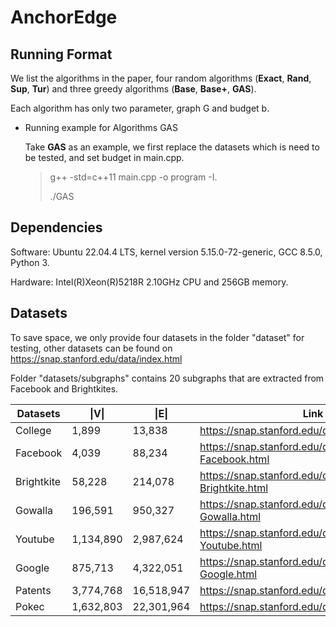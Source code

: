 # AnchorEdge

## Running Format

We list the algorithms in the paper, four random algorithms (**Exact**, **Rand**, **Sup**, **Tur**) and three greedy algorithms (**Base**, **Base+**, **GAS**).

Each algorithm has only two parameter, graph G and budget b.

* Running example for Algorithms GAS

  Take **GAS** as an example, we first replace the datasets which is need to be tested, and set budget in main.cpp.
  > g++ -std=c++11 main.cpp -o program -I.
  >
  > ./GAS
  > 
## Dependencies 

Software: Ubuntu 22.04.4 LTS, kernel version 5.15.0-72-generic, GCC 8.5.0, Python 3.

Hardware: Intel(R)Xeon(R)5218R 2.10GHz CPU and 256GB memory.

## Datasets

To save space, we only provide four datasets in the folder "dataset" for testing, other datasets can be found on https://snap.stanford.edu/data/index.html

Folder "datasets/subgraphs" contains 20 subgraphs that are extracted from Facebook and Brightkites.


| Datasets | \|V\| | \|E\| |   Link |
|----------|----|----|----|
| College | 1,899 | 13,838 | https://snap.stanford.edu/data/CollegeMsg.html |
| Facebook | 4,039 | 88,234 | https://snap.stanford.edu/data/ego-Facebook.html  |
| Brightkite| 58,228 | 214,078 | https://snap.stanford.edu/data/loc-Brightkite.html   |
| Gowalla | 196,591 | 950,327 |  https://snap.stanford.edu/data/loc-Gowalla.html    |
| Youtube | 1,134,890 | 2,987,624 | https://snap.stanford.edu/data/com-Youtube.html    |
| Google |  875,713 | 4,322,051 | https://snap.stanford.edu/data/web-Google.html  |
| Patents | 3,774,768 | 16,518,947 | https://snap.stanford.edu/data/cit-Patents.html  |
| Pokec | 1,632,803 | 22,301,964 | https://snap.stanford.edu/data/soc-Pokec.html |
